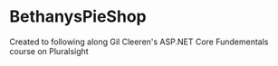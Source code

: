 # BethanysPieShop
Created to following along Gil Cleeren's ASP.NET Core Fundementals course on Pluralsight
